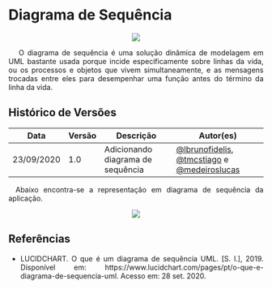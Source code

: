 # Diagrama de Sequência

<div style="display: flex; justify-content: center; align-items:center;">
    <img src="https://unbarqdsw.github.io/2020.1_G11_SYA/assets/modelagem/diagram.png">
</div>

<p align="justify">&emsp;
O diagrama de sequência é uma solução dinâmica de modelagem em UML bastante usada porque incide especificamente sobre linhas da vida, ou os processos e objetos que vivem simultaneamente, e as mensagens trocadas entre eles para desempenhar uma função antes do término da linha da vida.
</p>

## **Histórico de Versões**
Data | Versão | Descrição | Autor(es) 
---- | ----------- | ------ | ---------
23/09/2020 | 1.0 | Adicionando diagrama de sequência | [@lbrunofidelis](http://github.com/lbrunofidelis), [@tmcstiago](https://github.com/tmcstiago) e  [@medeiroslucas](http://github.com/medeiroslucas) |
 
<p align="justify">&emsp;Abaixo encontra-se a representação em diagrama de sequência da aplicação.</p>

<div style="display: flex; justify-content: center; align-items:center;">
    <img src="https://unbarqdsw.github.io/2020.1_G11_SYA/assets/modelagem/sequencia.png">
</div>

## **Referências**
 * <p align="justify">LUCIDCHART. O que é um diagrama de sequência UML. [S. l.], 2019. Disponível em: https://www.lucidchart.com/pages/pt/o-que-e-diagrama-de-sequencia-uml. Acesso em: 28 set. 2020.</p>
